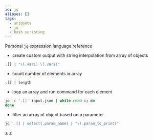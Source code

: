 ```yaml
---
id: jq
aliases: []
tags:
  - snippets
  - jq
  - bash scripting
---
```


Personal `jq` expression language reference

- create custom output with string interpolation from array of objects

```bash
.[] | "\(.var1) \(.var2)"
```

- count number of elements in array

```bash
.[] | length
```

- loop an array and run command for each element

```bash
jq -c '.[]' input.json | while read i; do
done
```

- filter an array of object based on a parameter

```bash
jq '.[] | select(.param_name) | "\(.param_to_print)"'
```
[<](pages/tecnologie_basi_dati/b+tree.md) [>](pages/tecnologie_basi_dati/indici_hash.md)
